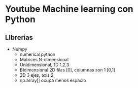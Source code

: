 # Youtube Machine learning con Python


## LIbrerias
- Numpy
    - numerical python
    - Matrices N-dimensional
    - Unidimensional, 1D 1,2,3
    - BIdimensional 2D filas [0], columnas  son 1 [0,1]
    - 3D 3 ejes, axis 2
    - np.array[] ocupa menos espacio 



